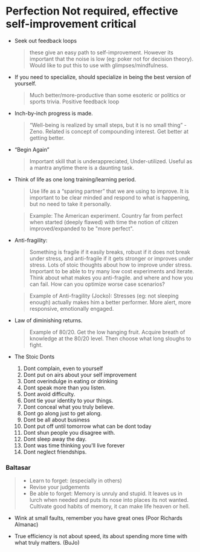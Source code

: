 # Perfection Not required, effective self-improvement critical 

- Seek out feedback loops

  > these give an easy path to self-improvement. However its important
    that the noise is low (eg: poker not for decision theory). Would
    like to put this to use with glimpses/mindfulness.

- If you need to specialize, should specialize in being the best version of yourself.

  > Much better/more-productive than some esoteric or politics or
    sports trivia.  Positive feedback loop

- Inch-by-inch progress is made. 

  > “Well-being is realized by small steps, but it is no small thing” - Zeno.
  > Related is concept of compounding interest. Get better at getting better.

- “Begin Again”

  > Important skill that is underappreciated, Under-utilized. Useful
    as a mantra anytime there is a daunting task.

- Think of life as one long training/learning period.

  > Use life as a “sparing partner” that we are using to improve. It
    is important to be clear minded and respond to what is happening,
    but no need to take it personally.

  > Example: The American experiment. Country far from perfect when
    started (deeply flawed) with time the notion of citizen
    improved/expanded to be "more perfect".

- Anti-fragility:

  > Something is fragile if it easily breaks, robust if it does not
  break under stress, and anti-fragile if it gets stronger or improves
  under stress.  Lots of stoic thoughts about how to improve under
  stress.  Important to be able to try many low cost experiments and
  iterate.  Think about what makes you anti-fragile. and where and how
  you can fail.  How can you optimize worse case scenarios?

  > Example of Anti-fragility (Jocko): Stresses (eg: not sleeping
    enough) actually makes him a better performer. More alert, more
    responsive, emotionally engaged.

- Law of diminishing returns.

   > Example of 80/20.  Get the low hanging fruit.  Acquire breath of
   knowledge at the 80/20 level.  Then choose what long sloughs to
   fight.


- The Stoic Donts

  1.  Dont complain, even to yourself
  2. Dont put on airs about your self improvement
  3. Dont overindulge in eating or drinking
  4. Dont speak more than you listen.
  5. Dont avoid difficulty.
  6. Dont tie your identity to your things.
  7. Dont conceal what you truly believe.
  8. Dont go along just to get along.
  9. Dont be all about business
  10. Dont put off until tomorrow what can be dont today
  11. Dont shun people you disagree with.
  12. Dont sleep away the day.
  13. Dont was time thinking you'll live forever
  14. Dont neglect friendships.

### Baltasar
   > - Learn to forget: (especially in others) 
   > - Revise your judgements 
   > - Be able to forget: Memory is unruly and stupid. It leaves us in lurch when needed and puts its nose into places its not wanted. Cultivate good habits of memory, it can make life heaven or hell.

- Wink at small faults, remember you have great ones (Poor Richards Almanac)

- True efficiency is not about speed, its about spending more time with what truly matters. (BuJo)